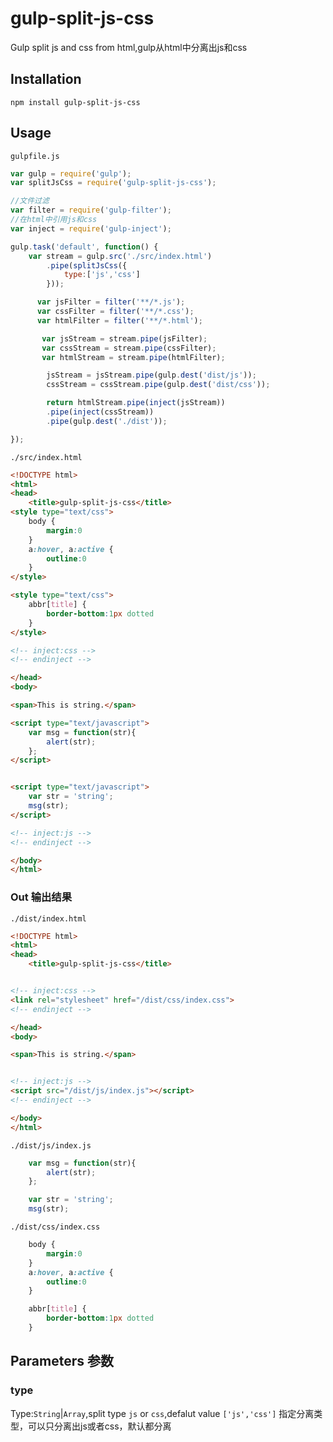 # gulp-split-js-css
Gulp split js and css from html,gulp从html中分离出js和css
## Installation
```shell
npm install gulp-split-js-css
```
## Usage
`gulpfile.js`

```javascript
var gulp = require('gulp');
var splitJsCss = require('gulp-split-js-css');

//文件过滤
var filter = require('gulp-filter');
//在html中引用js和css
var inject = require('gulp-inject');

gulp.task('default', function() {
    var stream = gulp.src('./src/index.html')
        .pipe(splitJsCss({
        	type:['js','css']
        }));

      var jsFilter = filter('**/*.js');
      var cssFilter = filter('**/*.css');
      var htmlFilter = filter('**/*.html');

       var jsStream = stream.pipe(jsFilter);
       var cssStream = stream.pipe(cssFilter);
       var htmlStream = stream.pipe(htmlFilter);

        jsStream = jsStream.pipe(gulp.dest('dist/js'));
        cssStream = cssStream.pipe(gulp.dest('dist/css'));

        return htmlStream.pipe(inject(jsStream))
        .pipe(inject(cssStream))
        .pipe(gulp.dest('./dist'));

});
```

`./src/index.html`

```html
<!DOCTYPE html>
<html>
<head>
	<title>gulp-split-js-css</title>
<style type="text/css">
	body {
	    margin:0
	}
	a:hover, a:active {
	    outline:0
	}
</style>

<style type="text/css">
	abbr[title] {
	    border-bottom:1px dotted
	}
</style>

<!-- inject:css -->
<!-- endinject -->

</head>
<body>

<span>This is string.</span>

<script type="text/javascript">
	var msg = function(str){
		alert(str);
	};
</script>


<script type="text/javascript">
	var str = 'string';
	msg(str);
</script>

<!-- inject:js -->
<!-- endinject -->

</body>
</html>
```
### Out 输出结果

`./dist/index.html`

```html
<!DOCTYPE html>
<html>
<head>
	<title>gulp-split-js-css</title>


<!-- inject:css -->
<link rel="stylesheet" href="/dist/css/index.css">
<!-- endinject -->

</head>
<body>

<span>This is string.</span>


<!-- inject:js -->
<script src="/dist/js/index.js"></script>
<!-- endinject -->

</body>
</html>
```

`./dist/js/index.js`

```javascript
	var msg = function(str){
		alert(str);
	};

	var str = 'string';
	msg(str);
```

`./dist/css/index.css`

```css
	body {
	    margin:0
	}
	a:hover, a:active {
	    outline:0
	}

	abbr[title] {
	    border-bottom:1px dotted
	}
```

## Parameters 参数

### type 
Type:`String`|`Array`,split type `js` or `css`,defalut value `['js','css']`
指定分离类型，可以只分离出js或者css，默认都分离


